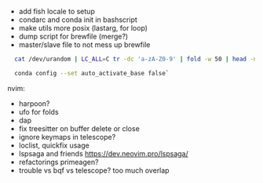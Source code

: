 - add fish locale to setup
- condarc and conda init in bashscript
- make utils more posix (lastarg, for loop)
- dump script for brewfile (merge?)
- master/slave file to not mess up brewfile
```bash
  cat /dev/urandom | LC_ALL=C tr -dc 'a-zA-Z0-9' | fold -w 50 | head -n 1

  conda config --set auto_activate_base false`
```

nvim:
- harpoon?
- ufo for folds
- dap
- fix treesitter on buffer delete or close
- ignore <Plug> keymaps in telescope?
- loclist, quickfix usage
- lspsaga and friends https://dev.neovim.pro/lspsaga/
- refactorings primeagen?
- trouble vs bqf vs telescope? too much overlap
